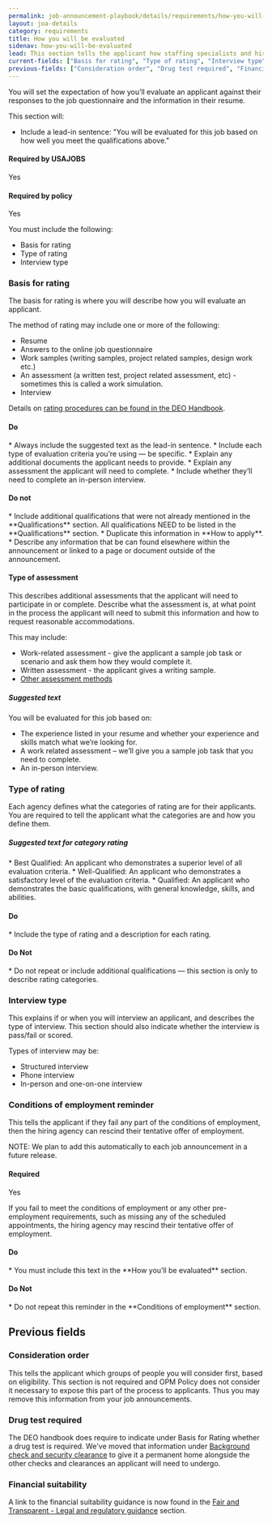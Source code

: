 ```yaml
---
permalink: job-announcement-playbook/details/requirements/how-you-will-be-evaluated/
layout: joa-details
category: requirements
title: How you will be evaluated
sidenav: how-you-will-be-evaluated
lead: This section tells the applicant how staffing specialists and hiring managers will use their application to determine your eligibility, qualifications, and quality ranking for the position.
current-fields: ["Basis for rating", "Type of rating", "Interview type"]
previous-fields: ["Consideration order", "Drug test required", "Financial suitability"]
---
```


You will set the expectation of how you’ll evaluate an applicant against their responses to the job questionnaire and the information in their resume.

This section will:

*	Include a lead-in sentence: "You will be evaluated for this job based on how well you meet the qualifications above."

<div class="usajobs-recruitment-joa-playbook-details__container">
<div class="usajobs-recruitment-joa-playbook-details__required-by-usajobs">
  <h4>Required by USAJOBS</h4>
  <p>Yes</p>
</div>
<div class="usajobs-recruitment-joa-playbook-details__required-by-policy">
  <h4>Required by policy</h4>
  <p>Yes</p>
</div>
</div>

You must include the following:

* Basis for rating
* Type of rating
* Interview type

### Basis for rating

The basis for rating is where you will describe how you will evaluate an applicant.

The method of rating may include one or more of the following:

*	Resume
*	Answers to the online job questionnaire
*	Work samples (writing samples, project related samples, design work etc.)
*	An assessment (a written test, project related assessment, etc) - sometimes this is called a work simulation.
*	Interview

Details on [rating procedures can be found in the DEO Handbook](https://www.opm.gov/policy-data-oversight/hiring-information/competitive-hiring/deo_handbook.pdf).


<div class="usajobs-recruitment-joa-playbook-details__container">
<div class="usajobs-recruitment-joa-playbook-details__do">
  <h4><span class="fa fa-check"></span> Do</h4>
  * Always include the suggested text as the lead-in sentence.
  * Include each type of evaluation criteria you’re using — be specific.
  * Explain any additional documents the applicant needs to provide.
  * Explain any assessment the applicant will need to complete.
  * Include whether they’ll need to complete an in-person interview.

</div>
<div class="usajobs-recruitment-joa-playbook-details__do-not">
  <h4><span class="fa fa-times"></span> Do not</h4>
  * Include additional qualifications that were not already mentioned in the **Qualifications** section. All qualifications NEED to be listed in the **Qualifications** section.
  * Duplicate this information in **How to apply**.
  * Describe any information that be can found elsewhere within the announcement or linked to a page or document outside of the announcement.
</div>
</div>

#### Type of assessment

This describes additional assessments that the applicant will need to participate in or complete. Describe what the assessment is, at what point in the process the applicant will need to submit this information and how to request reasonable accommodations.

This may include:

*	Work-related assessment - give the applicant a sample job task or scenario and ask them how they would complete it.
*	Written assessment - the applicant gives a writing sample.
*	[Other assessment methods](https://www.opm.gov/policy-data-oversight/assessment-and-selection/other-assessment-methods/assessment-method-considerations/)

<div class="usajobs-recruitment-joa-playbook-details__suggested-text">
<h5>Suggested text</h5>
You will be evaluated for this job based on:

* The experience listed in your resume and whether your experience and skills match what we’re looking for.
*	A work related assessment – we’ll give you a sample job task that you need to complete.
*	An in-person interview.
</div>

### Type of rating

Each agency defines what the categories of rating are for their applicants. You are required to tell the applicant what the categories are and how you define them.

<div class="usajobs-recruitment-joa-playbook-details__suggested-text">
<h5>Suggested text for category rating</h5>
*	Best Qualified: An applicant who demonstrates a superior level of all evaluation criteria.
*	Well-Qualified: An applicant who demonstrates a satisfactory level of the evaluation criteria.
*	Qualified: An applicant who demonstrates the basic qualifications, with general knowledge, skills, and abilities.
</div>

<div class="usajobs-recruitment-joa-playbook-details__container">
<div class="usajobs-recruitment-joa-playbook-details__do">
  <h4><span class="fa fa-check"></span> Do</h4>
  * Include the type of rating and a description for each rating.
</div>
<div class="usajobs-recruitment-joa-playbook-details__do-not">
  <h4><span class="fa fa-times"></span> Do Not</h4>
  * Do not repeat or include additional qualifications — this section is only to describe rating categories.
</div>
</div>

### Interview type

This explains if or when you will interview an applicant, and describes the type of interview. This section should also indicate whether the interview is pass/fail or scored.

Types of interview may be:

*	Structured interview
*	Phone interview
*	In-person and one-on-one interview

### Conditions of employment reminder

This tells the applicant if they fail any part of the conditions of employment, then the hiring agency can rescind their tentative offer of employment.

NOTE: We plan to add this automatically to each job announcement in a future release.

#### Required
Yes

<div class="usajobs-recruitment-joa-playbook-details__suggested-text">
  If you fail to meet the conditions of employment or any other pre-employment requirements, such as missing any of the scheduled appointments, the hiring agency may rescind their tentative offer of employment.
</div>

<div class="usajobs-recruitment-joa-playbook-details__container">
<div class="usajobs-recruitment-joa-playbook-details__do">
  <h4><span class="fa fa-check"></span> Do</h4>
  * You must include this text in the **How you’ll be evaluated** section.
</div>
<div class="usajobs-recruitment-joa-playbook-details__do-not">
  <h4><span class="fa fa-times"></span> Do Not</h4>
  * Do not repeat this reminder in the **Conditions of employment** section.
</div>
</div>

## Previous fields

### Consideration order

This tells the applicant which groups of people you will consider first, based on eligibility. This section is not required and OPM Policy does not consider it necessary to expose this part of the process to applicants. Thus you may remove this information from your job announcements.

### Drug test required

The DEO handbook does require to indicate under Basis for Rating whether a drug test is required. We've moved that information under [Background check and security clearance](../background-check/#drug-test-required) to give it a permanent home alongside the other checks and clearances an applicant will need to undergo.

### Financial suitability

A link to the financial suitability guidance is now found in the [Fair and Transparent - Legal and regulatory guidance](../../fair-and-transparent/#legal-and-regulatory-guidance) section.
